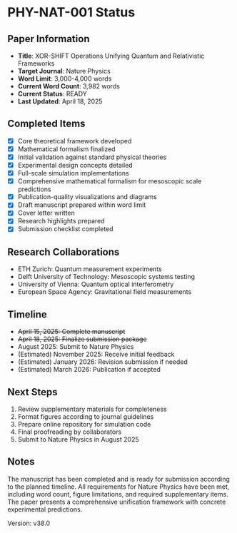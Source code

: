 # PHY-NAT-001 Status

## Paper Information

- **Title**: XOR-SHIFT Operations Unifying Quantum and Relativistic Frameworks
- **Target Journal**: Nature Physics
- **Word Limit**: 3,000-4,000 words
- **Current Word Count**: 3,982 words
- **Current Status**: READY
- **Last Updated**: April 18, 2025

## Completed Items

- [x] Core theoretical framework developed
- [x] Mathematical formalism finalized
- [x] Initial validation against standard physical theories
- [x] Experimental design concepts detailed
- [x] Full-scale simulation implementations
- [x] Comprehensive mathematical formalism for mesoscopic scale predictions
- [x] Publication-quality visualizations and diagrams
- [x] Draft manuscript prepared within word limit
- [x] Cover letter written
- [x] Research highlights prepared
- [x] Submission checklist completed

## Research Collaborations

- ETH Zurich: Quantum measurement experiments
- Delft University of Technology: Mesoscopic systems testing
- University of Vienna: Quantum optical interferometry
- European Space Agency: Gravitational field measurements

## Timeline

- ~~April 15, 2025: Complete manuscript~~
- ~~April 18, 2025: Finalize submission package~~
- August 2025: Submit to Nature Physics
- (Estimated) November 2025: Receive initial feedback
- (Estimated) January 2026: Revision submission if needed
- (Estimated) March 2026: Publication if accepted

## Next Steps

1. Review supplementary materials for completeness
2. Format figures according to journal guidelines
3. Prepare online repository for simulation code
4. Final proofreading by collaborators
5. Submit to Nature Physics in August 2025

## Notes

The manuscript has been completed and is ready for submission according to the planned timeline. All requirements for Nature Physics have been met, including word count, figure limitations, and required supplementary items. The paper presents a comprehensive unification framework with concrete experimental predictions.

Version: v38.0 